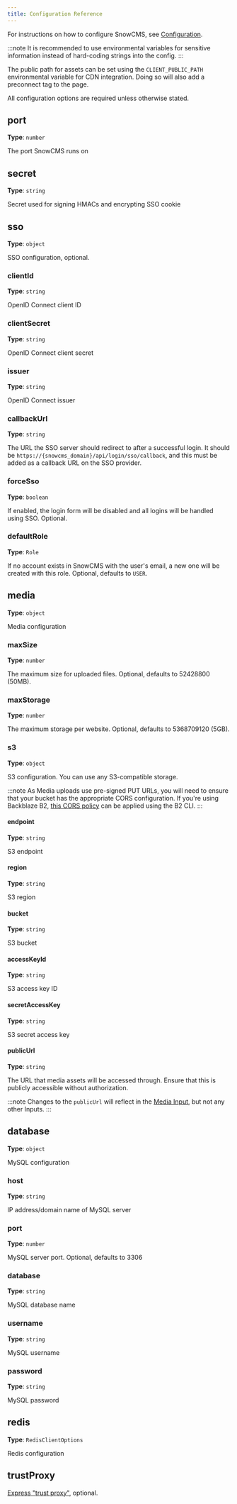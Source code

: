 ```yaml
---
title: Configuration Reference
---
```


For instructions on how to configure SnowCMS, see [Configuration](/admin/configuration/).

:::note
It is recommended to use environmental variables for sensitive information instead of hard-coding strings into the config.
:::

The public path for assets can be set using the `CLIENT_PUBLIC_PATH` environmental variable for CDN integration. Doing so will also add a preconnect tag to the page.

All configuration options are required unless otherwise stated.

## port

**Type**: `number`

The port SnowCMS runs on

## secret

**Type**: `string`

Secret used for signing HMACs and encrypting SSO cookie

## sso

**Type**: `object`

SSO configuration, optional.

### clientId

**Type**: `string`

OpenID Connect client ID

### clientSecret

**Type**: `string`

OpenID Connect client secret

### issuer

**Type**: `string`

OpenID Connect issuer

### callbackUrl

**Type**: `string`

The URL the SSO server should redirect to after a successful login. It should be `https://{snowcms_domain}/api/login/sso/callback`, and this must be added as a callback URL on the SSO provider.

### forceSso

**Type**: `boolean`

If enabled, the login form will be disabled and all logins will be handled using SSO. Optional.

### defaultRole

**Type**: `Role`

If no account exists in SnowCMS with the user's email, a new one will be created with this role. Optional, defaults to `USER`.

## media

**Type**: `object`

Media configuration

### maxSize

**Type**: `number`

The maximum size for uploaded files. Optional, defaults to 52428800 (50MB).

### maxStorage

**Type**: `number`

The maximum storage per website. Optional, defaults to 5368709120 (5GB).

### s3

**Type**: `object`

S3 configuration. You can use any S3-compatible storage.

:::note
As Media uploads use pre-signed PUT URLs, you will need to ensure that your bucket has the appropriate CORS configuration. If you're using Backblaze B2, [this CORS policy](/b2-cms-cors.json) can be applied using the B2 CLI.
:::

#### endpoint

**Type**: `string`

S3 endpoint

#### region

**Type**: `string`

S3 region

#### bucket

**Type**: `string`

S3 bucket

#### accessKeyId

**Type**: `string`

S3 access key ID

#### secretAccessKey

**Type**: `string`

S3 secret access key

#### publicUrl

**Type**: `string`

The URL that media assets will be accessed through. Ensure that this is publicly accessible without authorization.

:::note
Changes to the `publicUrl` will reflect in the [Media Input](/admin/inputs/media-input/), but not any other Inputs.
:::

## database

**Type**: `object`

MySQL configuration

### host

**Type**: `string`

IP address/domain name of MySQL server

### port

**Type**: `number`

MySQL server port. Optional, defaults to 3306

### database

**Type**: `string`

MySQL database name

### username

**Type**: `string`

MySQL username

### password

**Type**: `string`

MySQL password

## redis

**Type**: `RedisClientOptions`

Redis configuration

## trustProxy

[Express "trust proxy"](https://expressjs.com/en/guide/behind-proxies.html), optional.
